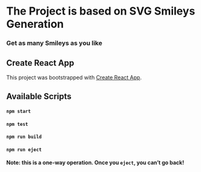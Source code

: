# The Project is based on SVG Smileys Generation 

### Get as many Smileys as you like


## Create React App
This project was bootstrapped with [Create React App](https://github.com/facebook/create-react-app).

## Available Scripts
#### `npm start`
#### `npm test`
#### `npm run build`
#### `npm run eject`
**Note: this is a one-way operation. Once you `eject`, you can’t go back!**


